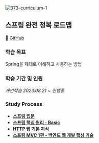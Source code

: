 ![373-curriculum-1](https://github.com/Heo-y-y/development-blog/assets/112863029/a53fb208-22d8-4cb5-b6c6-433df19b4101)

## 스프링 완전 정복 로드맵
📎 [GitHub](https://github.com/Heo-y-y/Spring_Roadmap/tree/main)

### 학습 목표
Spring을 제대로 이해하고 사용하는 방법

### 학습 기간 및 인원
*개인학습 2023.08.21 ~ 진행중*

### Study Process
- **[스프링 입문](스프링입문.md)**
- **[스프링 핵심 원리 - Basic](스프링핵심원리기본/README.md)**
- **[HTTP 웹 기본 지식](HTTP웹기본지식/README.md)**
- **[스프링 MVC 1편 - 백엔드 웹 개발 핵심 기술](스프링MVC1/README.md)**
